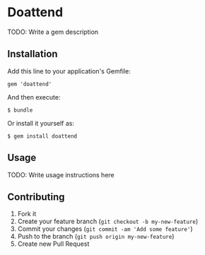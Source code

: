 # Doattend

TODO: Write a gem description

## Installation

Add this line to your application's Gemfile:

    gem 'doattend'

And then execute:

    $ bundle

Or install it yourself as:

    $ gem install doattend

## Usage

TODO: Write usage instructions here

## Contributing

1. Fork it
2. Create your feature branch (`git checkout -b my-new-feature`)
3. Commit your changes (`git commit -am 'Add some feature'`)
4. Push to the branch (`git push origin my-new-feature`)
5. Create new Pull Request
